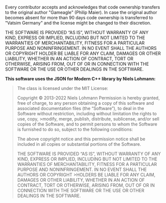Every contributor accepts and acknowledges that code ownership transfers to the original author "Gameagle" (Philip Maier).
In case the original author becomes absent for more than 90 days code ownership is transferred to "Vatsim Germany" and the license might be changed to their discretion.

THE SOFTWARE IS PROVIDED “AS IS”, WITHOUT WARRANTY OF ANY KIND, EXPRESS OR IMPLIED, INCLUDING BUT NOT LIMITED TO THE WARRANTIES OF MERCHANTABILITY, FITNESS FOR A PARTICULAR PURPOSE AND NONINFRINGEMENT. IN NO EVENT SHALL THE AUTHORS OR COPYRIGHT HOLDER BE LIABLE FOR ANY CLAIM, DAMAGES OR OTHER LIABILITY, WHETHER IN AN ACTION OF CONTRACT, TORT OR OTHERWISE, ARISING FROM, OUT OF OR IN CONNECTION WITH THE SOFTWARE OR THE USE OR OTHER DEALINGS IN THE SOFTWARE.


**This software uses the JSON for Modern C++ library by Niels Lohmann:**

>The class is licensed under the MIT License:
>
>Copyright © 2013-2022 Niels Lohmann
>Permission is hereby granted, free of charge, to any person obtaining a copy of this software and associated documentation files (the “Software”), to deal in the Software without restriction, including without limitation the rights to use, copy, >modify, merge, publish, distribute, sublicense, and/or sell copies of the Software, and to permit persons to whom the Software is furnished to do so, subject to the following conditions:
>
>The above copyright notice and this permission notice shall be included in all copies or substantial portions of the Software.
>
>THE SOFTWARE IS PROVIDED “AS IS”, WITHOUT WARRANTY OF ANY KIND, EXPRESS OR IMPLIED, INCLUDING BUT NOT LIMITED TO THE WARRANTIES OF MERCHANTABILITY, FITNESS FOR A PARTICULAR PURPOSE AND NONINFRINGEMENT. IN NO EVENT SHALL THE AUTHORS OR COPYRIGHT >HOLDERS BE LIABLE FOR ANY CLAIM, DAMAGES OR OTHER LIABILITY, WHETHER IN AN ACTION OF CONTRACT, TORT OR OTHERWISE, ARISING FROM, OUT OF OR IN CONNECTION WITH THE SOFTWARE OR THE USE OR OTHER DEALINGS IN THE SOFTWARE.
